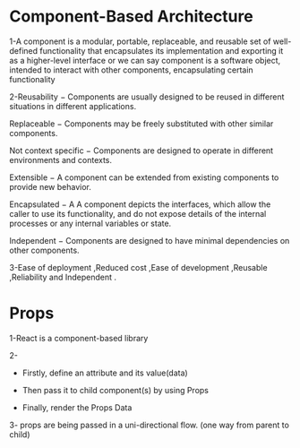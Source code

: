# Component-Based Architecture

1-A component is a modular, portable, replaceable, and reusable set of well-defined
 functionality that encapsulates its implementation and exporting it as a higher-level interface or we can say 
component is a software object, intended to interact with other components, encapsulating certain functionality 


2-Reusability − Components are usually designed to be reused in different situations in different applications. 

Replaceable − Components may be freely substituted with other similar components.

Not context specific − Components are designed to operate in different environments and contexts.

Extensible − A component can be extended from existing components to provide new behavior.

Encapsulated − A A component depicts the interfaces, which allow the caller to use its functionality, and do not expose details of the internal processes or any internal variables or state.

Independent − Components are designed to have minimal dependencies on other components.


3-Ease of deployment ,Reduced cost ,Ease of development ,Reusable ,Reliability and Independent .


# Props

1-React is a component-based library 

2-
+ Firstly, define an attribute and its value(data)

+ Then pass it to child component(s) by using Props

+ Finally, render the Props Data

3- props are being passed in a uni-directional flow. (one way from parent to child)
